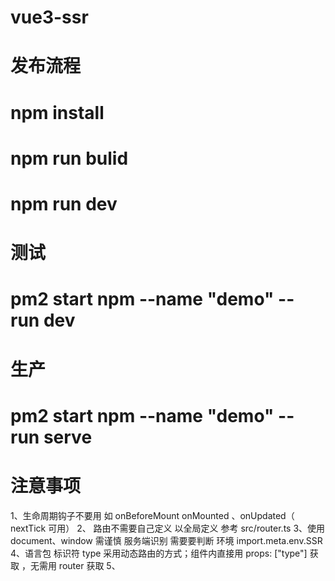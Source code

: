 # vue3-ssr

# 发布流程

# npm install

# npm run bulid

# npm run dev

# 测试

# pm2 start npm --name "demo" -- run dev

# 生产

# pm2 start npm --name "demo" -- run serve

# 注意事项

1、生命周期钩子不要用 如 onBeforeMount onMounted 、onUpdated（ nextTick 可用）
2、 路由不需要自己定义 以全局定义 参考 src/router.ts
3、使用 document、window 需谨慎 服务端识别 需要要判断 环境 import.meta.env.SSR
4、语言包 标识符 type 采用动态路由的方式；组件内直接用 props: ["type"] 获取 ，无需用 router 获取
5、
